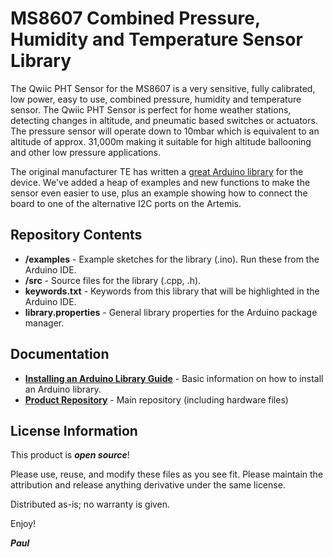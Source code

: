 # MS8607 Combined Pressure, Humidity and Temperature Sensor Library

The Qwiic PHT Sensor for the MS8607 is a very sensitive, fully calibrated, low power, easy to use, combined pressure, humidity and temperature sensor.
The Qwiic PHT Sensor is perfect for home weather stations, detecting changes in altitude, and pneumatic based switches or actuators.
The pressure sensor will operate down to 10mbar which is equivalent to an altitude of approx. 31,000m making it suitable for high altitude ballooning
and other low pressure applications.

The original manufacturer TE has written a [great Arduino library](https://github.com/TEConnectivity/MS8607_Arduino_Library) for the device.
We've added a heap of examples and new functions to make the sensor even easier to use, plus an example showing how to connect the board to one of the
alternative I2C ports on the Artemis.

## Repository Contents

- **/examples** - Example sketches for the library (.ino). Run these from the Arduino IDE.
- **/src** - Source files for the library (.cpp, .h).
- **keywords.txt** - Keywords from this library that will be highlighted in the Arduino IDE.
- **library.properties** - General library properties for the Arduino package manager.

## Documentation

- **[Installing an Arduino Library Guide](https://learn.sparkfun.com/tutorials/installing-an-arduino-library)** - Basic information on how to install an Arduino library.
- **[Product Repository](https://github.com/PaulZC/Qwiic_PHT_MS8607)** - Main repository (including hardware files)

## License Information

This product is _**open source**_!

Please use, reuse, and modify these files as you see fit.
Please maintain the attribution and release anything derivative under the same license.

Distributed as-is; no warranty is given.

Enjoy!

**_Paul_**
